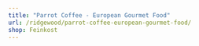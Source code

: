 ```yaml
---
title: "Parrot Coffee - European Gourmet Food"
url: /ridgewood/parrot-coffee-european-gourmet-food/
shop: Feinkost
---
```

